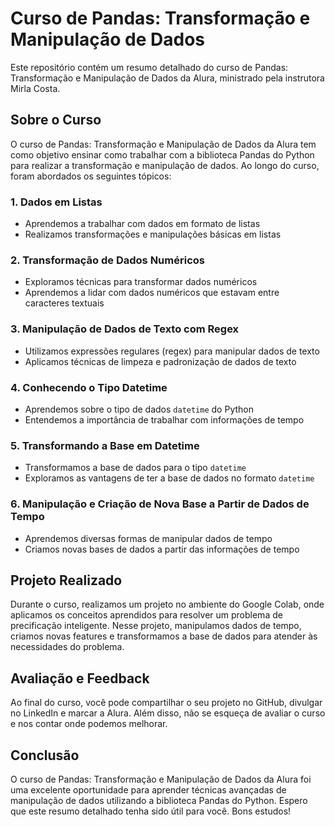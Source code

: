 # Curso de Pandas: Transformação e Manipulação de Dados

Este repositório contém um resumo detalhado do curso de Pandas: Transformação e Manipulação de Dados da Alura, ministrado pela instrutora Mirla Costa.

## Sobre o Curso

O curso de Pandas: Transformação e Manipulação de Dados da Alura tem como objetivo ensinar como trabalhar com a biblioteca Pandas do Python para realizar a transformação e manipulação de dados. Ao longo do curso, foram abordados os seguintes tópicos:

### 1. Dados em Listas
- Aprendemos a trabalhar com dados em formato de listas
- Realizamos transformações e manipulações básicas em listas

### 2. Transformação de Dados Numéricos
- Exploramos técnicas para transformar dados numéricos
- Aprendemos a lidar com dados numéricos que estavam entre caracteres textuais

### 3. Manipulação de Dados de Texto com Regex
- Utilizamos expressões regulares (regex) para manipular dados de texto
- Aplicamos técnicas de limpeza e padronização de dados de texto

### 4. Conhecendo o Tipo Datetime
- Aprendemos sobre o tipo de dados `datetime` do Python
- Entendemos a importância de trabalhar com informações de tempo

### 5. Transformando a Base em Datetime
- Transformamos a base de dados para o tipo `datetime`
- Exploramos as vantagens de ter a base de dados no formato `datetime`

### 6. Manipulação e Criação de Nova Base a Partir de Dados de Tempo
- Aprendemos diversas formas de manipular dados de tempo
- Criamos novas bases de dados a partir das informações de tempo

## Projeto Realizado

Durante o curso, realizamos um projeto no ambiente do Google Colab, onde aplicamos os conceitos aprendidos para resolver um problema de precificação inteligente. Nesse projeto, manipulamos dados de tempo, criamos novas features e transformamos a base de dados para atender às necessidades do problema.

## Avaliação e Feedback

Ao final do curso, você pode compartilhar o seu projeto no GitHub, divulgar no LinkedIn e marcar a Alura. Além disso, não se esqueça de avaliar o curso e nos contar onde podemos melhorar.

## Conclusão

O curso de Pandas: Transformação e Manipulação de Dados da Alura foi uma excelente oportunidade para aprender técnicas avançadas de manipulação de dados utilizando a biblioteca Pandas do Python. Espero que este resumo detalhado tenha sido útil para você. Bons estudos!